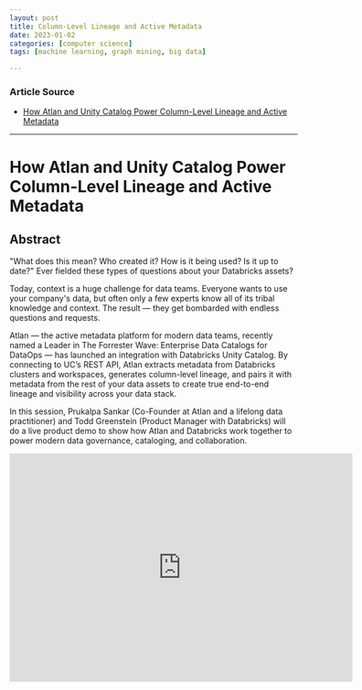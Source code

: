 ```yaml
---
layout: post
title: Column-Level Lineage and Active Metadata 
date: 2023-01-02
categories: [computer science]
tags: [machine learning, graph mining, big data]

---
```


### Article Source

* [How Atlan and Unity Catalog Power Column-Level Lineage and Active Metadata](https://www.youtube.com/watch?v=oZToY6NK6nE)


---

# How Atlan and Unity Catalog Power Column-Level Lineage and Active Metadata

## Abstract

"What does this mean? Who created it? How is it being used? Is it up to date?" Ever fielded these types of questions about your Databricks assets? 

Today, context is a huge challenge for data teams. Everyone wants to use your company's data, but often only a few experts know all of its tribal knowledge and context. The result — they get bombarded with endless questions and requests. 

Atlan — the active metadata platform for modern data teams, recently named a Leader in The Forrester Wave: Enterprise Data Catalogs for DataOps — has launched an integration with Databricks Unity Catalog. By connecting to UC’s REST API, Atlan extracts metadata from Databricks clusters and workspaces, generates column-level lineage, and pairs it with metadata from the rest of your data assets to create true end-to-end lineage and visibility across your data stack.

In this session, Prukalpa Sankar (Co-Founder at Atlan and a lifelong data practitioner) and Todd Greenstein (Product Manager with Databricks) will do a live product demo to show how Atlan and Databricks work together to power modern data governance, cataloging, and collaboration. 


<iframe width="600" height="400" src="https://www.youtube.com/embed/oZToY6NK6nE" title="YouTube video player" frameborder="0" allow="accelerometer; autoplay; clipboard-write; encrypted-media; gyroscope; picture-in-picture" allowfullscreen></iframe>
